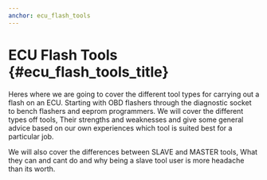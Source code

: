 ```yaml
---
anchor: ecu_flash_tools
---
```


# ECU Flash Tools {#ecu_flash_tools_title}


Heres where we are going to cover the different tool types for carrying out a flash on an ECU. Starting with OBD flashers through the diagnostic socket to bench flashers and eeprom programmers. We will cover the different types off tools, Their strengths and weaknesses and give some general advice based on our own experiences which tool is suited best for a particular job. 

We will also cover the differences between SLAVE and MASTER tools, What they can and cant do and why being a slave tool user is more headache than its worth.
